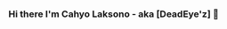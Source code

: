 ### Hi there I'm Cahyo Laksono - aka [DeadEye'z] 👋

<!--
**DeadEyez1/DeadEyez1** is a ✨ _special_ ✨ repository because its `README.md` (this file) appears on your GitHub profile.

Here are some ideas to get you started:

- 🌱 I’m currently learning ... Java
- 🤔 I’m looking for help with ... Java
- 💬 Ask me about ... Anything
- 📫 How to reach me: ... [INSTAGRAM](https://www.instagram.com/deadeyez1/)
- 😄 Pronouns: ...
- ⚡ Fun fact: ... I'm love Gaming
-->
